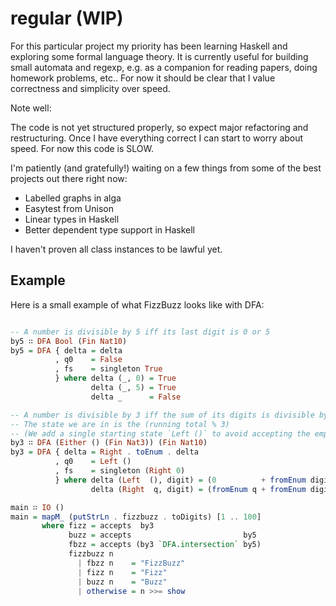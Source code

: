 # regular (WIP)

For this particular project my priority has been learning Haskell and exploring some formal language theory. It is currently useful for building small automata and regexp, e.g. as a companion for reading papers, doing homework problems, etc.. For now it should be clear that I value correctness and simplicity over speed.

Note well:

The code is not yet structured properly, so expect major refactoring and restructuring. Once I have everything correct I can start to worry about speed. For now this code is SLOW.

I'm patiently (and gratefully!) waiting on a few things from some of the best projects out there right now:

- Labelled graphs in alga
- Easytest from Unison
- Linear types in Haskell
- Better dependent type support in Haskell

I haven't proven all class instances to be lawful yet.

## Example

Here is a small example of what FizzBuzz looks like with DFA:

```Haskell

-- A number is divisible by 5 iff its last digit is 0 or 5
by5 ∷ DFA Bool (Fin Nat10)
by5 = DFA { delta = delta
          , q0    = False
          , fs    = singleton True
          } where delta (_, 0) = True
                  delta (_, 5) = True
                  delta _      = False

-- A number is divisible by 3 iff the sum of its digits is divisible by 3
-- The state we are in is the (running total % 3)
-- (We add a single starting state `Left ()` to avoid accepting the empty string.)
by3 ∷ DFA (Either () (Fin Nat3)) (Fin Nat10)
by3 = DFA { delta = Right . toEnum . delta
          , q0    = Left ()
          , fs    = singleton (Right 0)
          } where delta (Left  (), digit) = (0          + fromEnum digit) `mod` 3
                  delta (Right  q, digit) = (fromEnum q + fromEnum digit) `mod` 3

main ∷ IO ()
main = mapM_ (putStrLn . fizzbuzz . toDigits) [1 .. 100]
       where fizz = accepts  by3
             buzz = accepts                         by5
             fbzz = accepts (by3 `DFA.intersection` by5)
             fizzbuzz n
               | fbzz n    = "FizzBuzz"
               | fizz n    = "Fizz"
               | buzz n    = "Buzz"
               | otherwise = n >>= show
```
